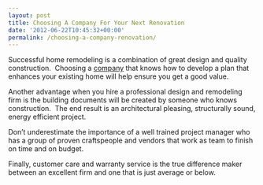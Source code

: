 ```yaml
---
layout: post
title: Choosing A Company For Your Next Renovation
date: '2012-06-22T10:45:32+00:00'
permalink: /choosing-a-company-renovation/
---
```

Successful home remodeling is a combination of great design and quality construction.  Choosing a <a href="http://www.murraylampert.com/">company</a> that knows how to develop a plan that enhances your existing home will help ensure you get a good value.

Another advantage when you hire a professional design and remodeling firm is the building documents will be created by someone who knows construction.  The end result is an architectural pleasing, structurally sound, energy efficient project.

Don’t underestimate the importance of a well trained project manager who has a group of proven craftspeople and vendors that work as team to finish on time and on budget.

Finally, customer care and warranty service is the true difference maker between an excellent firm and one that is just average or below.

&nbsp;

&nbsp;

&nbsp;
